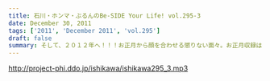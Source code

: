 ```yaml
---
title: 石川・ホンマ・ぶるんのBe-SIDE Your Life! vol.295-3
date: December 30, 2011
tags: ['2011', 'December 2011', 'vol.295']
draft: false
summary: そして、２０１２年へ！！！お正月から顔を合わせる懲りない面々。お正月収録はあるのか！？どうなの！？ホントに。年末恒例の「戦力外通告特番」・・・せめてこれはチェックしないと・・・良いお年を！NAMAE
---
```


http://project-phi.ddo.jp/ishikawa/ishikawa295_3.mp3